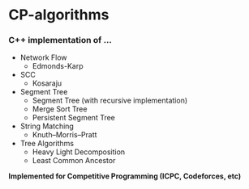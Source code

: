 # CP-algorithms
### C++ implementation of ...
- Network Flow
  - Edmonds-Karp
- SCC
  - Kosaraju
- Segment Tree
  - Segment Tree (with recursive implementation)
  - Merge Sort Tree
  - Persistent Segment Tree
- String Matching
  - Knuth–Morris–Pratt
- Tree Algorithms
  - Heavy Light Decomposition
  - Least Common Ancestor

  
**Implemented for Competitive Programming (ICPC, Codeforces, etc)**
